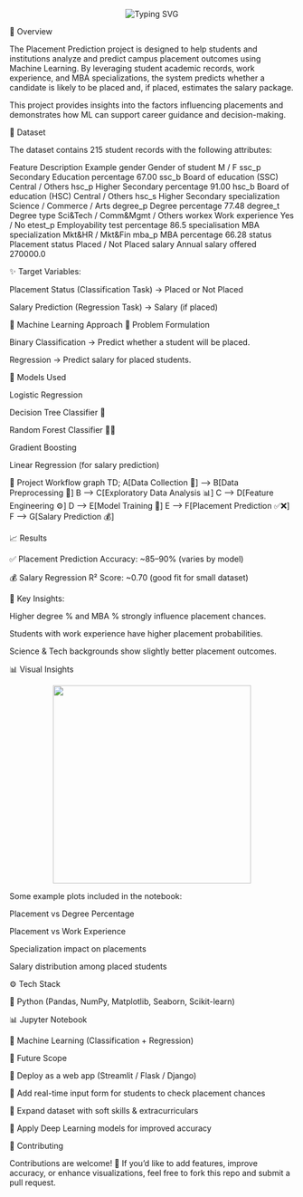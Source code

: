 <p align="center">
  <img
    src="https://readme-typing-svg.demolab.com?font=Fira+Code&weight=700&size=32&pause=1000&color=36BCF7&center=true&vCenter=true&width=800&repeat=true&lines=%F0%9F%8E%93+Placement+Prediction+%F0%9F%9A%80;%F0%9F%93%8A+Predict+Placements+with+Machine+Learning;%F0%9F%92%B0+Estimate+Salary+Packages;%F0%9F%9A%80+Smart+Career+Guidance"
    alt="Typing SVG"
  />
</p>


📌 Overview

The Placement Prediction project is designed to help students and institutions analyze and predict campus placement outcomes using Machine Learning. By leveraging student academic records, work experience, and MBA specializations, the system predicts whether a candidate is likely to be placed and, if placed, estimates the salary package.

This project provides insights into the factors influencing placements and demonstrates how ML can support career guidance and decision-making.

📂 Dataset

The dataset contains 215 student records with the following attributes:

Feature	Description	Example
gender	Gender of student	M / F
ssc_p	Secondary Education percentage	67.00
ssc_b	Board of education (SSC)	Central / Others
hsc_p	Higher Secondary percentage	91.00
hsc_b	Board of education (HSC)	Central / Others
hsc_s	Higher Secondary specialization	Science / Commerce / Arts
degree_p	Degree percentage	77.48
degree_t	Degree type	Sci&Tech / Comm&Mgmt / Others
workex	Work experience	Yes / No
etest_p	Employability test percentage	86.5
specialisation	MBA specialization	Mkt&HR / Mkt&Fin
mba_p	MBA percentage	66.28
status	Placement status	Placed / Not Placed
salary	Annual salary offered	270000.0

✨ Target Variables:

Placement Status (Classification Task) → Placed or Not Placed

Salary Prediction (Regression Task) → Salary (if placed)

🧠 Machine Learning Approach
🔹 Problem Formulation

Binary Classification → Predict whether a student will be placed.

Regression → Predict salary for placed students.

🔹 Models Used

Logistic Regression

Decision Tree Classifier 🌳

Random Forest Classifier 🌲🌲

Gradient Boosting

Linear Regression (for salary prediction)

🚀 Project Workflow
graph TD;
    A[Data Collection 📑] --> B[Data Preprocessing 🧹]
    B --> C[Exploratory Data Analysis 📊]
    C --> D[Feature Engineering ⚙️]
    D --> E[Model Training 🤖]
    E --> F[Placement Prediction ✅❌]
    F --> G[Salary Prediction 💰]

📈 Results

✅ Placement Prediction Accuracy: ~85–90% (varies by model)

💰 Salary Regression R² Score: ~0.70 (good fit for small dataset)

🔑 Key Insights:

Higher degree % and MBA % strongly influence placement chances.

Students with work experience have higher placement probabilities.

Science & Tech backgrounds show slightly better placement outcomes.

📊 Visual Insights
<p align="center"> <img src="https://media.giphy.com/media/26BRuo6sLetdllPAQ/giphy.gif" width="350"> </p>

Some example plots included in the notebook:

Placement vs Degree Percentage

Placement vs Work Experience

Specialization impact on placements

Salary distribution among placed students

⚙️ Tech Stack

🐍 Python (Pandas, NumPy, Matplotlib, Seaborn, Scikit-learn)

📊 Jupyter Notebook

🔮 Machine Learning (Classification + Regression)

📌 Future Scope

🔹 Deploy as a web app (Streamlit / Flask / Django)

🔹 Add real-time input form for students to check placement chances

🔹 Expand dataset with soft skills & extracurriculars

🔹 Apply Deep Learning models for improved accuracy

🤝 Contributing

Contributions are welcome! 🎉
If you’d like to add features, improve accuracy, or enhance visualizations, feel free to fork this repo and submit a pull request. 
